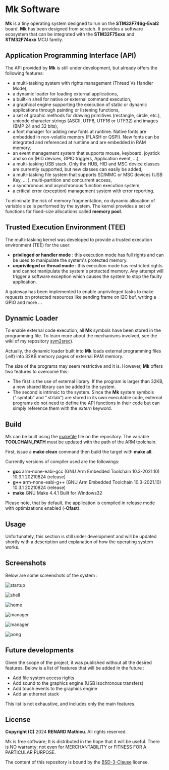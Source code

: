 # Mk Software

**Mk** is a tiny operating system designed to run on the **STM32F746g-Eval2** 
board.
**Mk** has been designed from scratch. It provides a software ecosystem that 
can be integrated with the **STM32F75xxx** and **STM32F74xxx** MCU family.

## Application Programming Interface (API)

The API provided by **Mk** is still under development, but already offers the 
following features:

 - a multi-tasking system with rights management (Thread Vs Handler Mode),
 - a dynamic loader for loading external applications,
 - a built-in shell for native or external command execution,
 - a graphical engine supporting the execution of static or dynamic applications 
   through painting or listening functions,
 - a set of graphic methods for drawing primitives (rectangle, circle, etc.), 
   unicode character strings (ASCII, UTF8, UTF16 or UTF32) and images 
   (BMP 24 and 32 bits),
 - a font manager for adding new fonts at runtime. Native fonts are embedded in 
   non-volatile memory (FLASH or QSPI). New fonts can be integrated and 
   referenced at runtime and are embedded in RAM memory,
 - an event management system that supports mouse, keyboard, joystick and so on 
   (HID devices, GPIO triggers, Application event, ...),
 - a multi-tasking USB stack. Only the HUB, HID and MSC device classes 
   are currently supported, but new classes can easily be added,
 - a multi-tasking file system that supports SD/MMC or MSC devices (USB Key, ...
   ), multi-partition and concurrent access,
 - a synchronous and asynchronous function execution system,
 - a critical error (exception) management system with error reporting.
 
To eliminate the risk of memory fragmentation, no dynamic allocation of variable 
size is performed by the system. The kernel provides a set of functions for 
fixed-size allocations called **memory pool**.

## Trusted Execution Environment (TEE)   

The multi-tasking kernel was developed to provide a trusted execution 
environment (TEE) for the user:

- **privileged or handler mode** : this execution mode has full rights and can 
  be used to manipulate the system's protected memory.
- **unprivileged or thread mode** : this execution mode has restricted rights 
  and cannot manipulate the system's protected memory. Any attempt will 
  trigger a software exception which causes the system to stop the faulty 
  application.

A gateway has been implemented to enable unprivileged tasks to make requests on 
protected resources like sending frame on I2C buf, writing a GPIO and more ... 

## Dynamic Loader

To enable external code execution, all **Mk** symbols have been stored in the 
programming file. To learn more about the mechanisms involved, see the wiki of 
my repository [sym2srec](https://github.com/MkSoft-MacLewis/Sym2srec/wiki)).

Actually, the dynamic loader built into **Mk** loads external programming files 
(.elf) into 32KB memory pages of external RAM memory.

The size of the programs may seem restrictive and it is. However, **Mk** offers 
two features to overcome this:
 
 - The first is the use of external library. If the program is larger 
   than 32KB, a new shared library can be added to the system.
 - The second is intrinsic to the system. Since the **Mk** system symbols 
   (".symtab" and ".strtab") are stored in its own executable code, external 
   programs do not need to define the API functions in their code but can 
   simply reference them with the *extern* keyword.


## Build

Mk can be built using the [makefile](Mk/make/makefile) file on the repository.
The variable **TOOLCHAIN_PATH** must be updated with the path of the ARM
toolchain.

First, issue a **make clean** command then build the target with **make all**.

Currently versions of compiler used are the followings:

- **gcc** arm-none-eabi-gcc (GNU Arm Embedded Toolchain 10.3-2021.10) 10.3.1 
  20210824 (release)
- **g++** arm-none-eabi-g++ (GNU Arm Embedded Toolchain 10.3-2021.10) 10.3.1 
  20210824 (release)
- **make** GNU Make 4.4.1 Built for Windows32

Please note, that by default, the application is compiled in release mode with 
optimizations enabled (**-Ofast**).

## Usage

Unfortunately, this section is still under development and will be updated 
shortly with a description and explanation of how the operating system works.

## Screenshots

Below are some screenshots of the system :

![startup](Screenshots/screenshot_startup.bmp "startup")

![shell](Screenshots/screenshot_shell.bmp "shell")

![home](Screenshots/screenshot_home.bmp "home")

![manager](Screenshots/screenshot_manager.bmp "manager")

![manager](Screenshots/screenshot_manager_2.bmp "manager")

![pong](Screenshots/screenshot_pong.bmp "pong")

## Future developments

Given the scope of the project, it was published without all the desired 
features. Below is a list of features that will be added in the future :

 - Add file system access rights
 - Add sound to the graphics engine (USB isochronous transfers)
 - Add touch events to the graphics engine
 - Add an ethernet stack

This list is not exhaustive, and includes only the main features.

## License

**Copyright (C)** 2024 **RENARD Mathieu**. All rights reserved.

Mk is free software; It is distributed in the hope that it will be useful.
There is NO warranty; not even for MERCHANTABILITY or 
FITNESS FOR A PARTICULAR PURPOSE.

The content of this repository is bound by the [BSD-3-Clause](LICENSE.txt) license.



